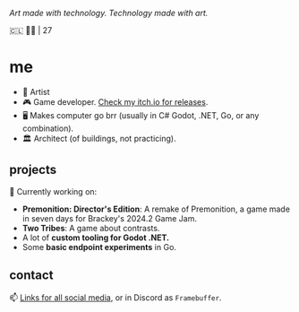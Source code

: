 _Art made with technology. Technology made with art._

🇨🇱 🏳️‍🌈 | 27

# me
- 🎨 Artist
- 🎮 Game developer. [Check my itch.io for releases](https://framebuffers.itch.io).
- 🖥️ Makes computer go brr (usually in C# Godot, .NET, Go, or any combination).
- 🏛️ Architect (of buildings, not practicing).

## projects
🔭 Currently working on:
- **Premonition: Director's Edition**: A remake of Premonition, a game made in seven days for Brackey's 2024.2 Game Jam.
- **Two Tribes**: A game about contrasts.
- A lot of **custom tooling for Godot .NET.**
- Some **basic endpoint experiments** in Go.

## contact
📫 [Links for all social media](https://framebuffer.xyz/links), or in Discord as `Framebuffer`.
